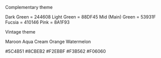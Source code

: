 Complementary theme

Dark Green = 244608
Light Green = 88DF45
Mid (Main) Green = 53931F
Fucsia = 410146
Pink = 8A1F93


Vintage theme

Maroon
Aqua
Cream
Orange
Watermelon


#5C4B51
#8CBEB2
#F2EBBF
#F3B562
#F06060